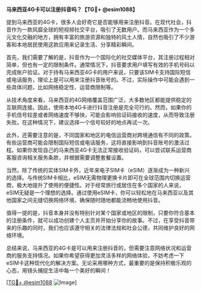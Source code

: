 **马来西亚4G卡可以注册抖音吗？【TG💪+ @esim1088】**

提到马来西亚的4G卡，很多人会好奇它是否能够用来注册抖音。在现代社会，抖音作为一款风靡全球的短视频社交平台，吸引了无数用户。而马来西亚作为一个多元文化交融的地方，拥有丰富的旅游资源和独特的风土人情，自然也吸引了不少游客和本地居民使用这款应用来记录生活、分享精彩瞬间。

首先，我们需要了解的是，抖音作为一个国际化的社交媒体平台，其注册过程相对简单，但也有一定的限制条件。通常情况下，抖音要求用户填写有效的手机号码以完成账户验证。对于持有马来西亚4G卡的用户来说，只要该SIM卡支持国际短信或电话服务，理论上是可以用来注册抖音账号的。不过，实际操作中可能会遇到一些具体问题，比如网络稳定性、运营商限制等。

从技术角度来看，马来西亚的4G网络覆盖范围广泛，大多数地区都能提供稳定的互联网连接。因此，使用本地4G卡进行抖音注册是完全可行的。然而，如果你的手机信号较差或者网络速度不够快，可能会影响验证码接收的速度，从而导致注册失败。在这种情况下，建议选择一个信号较好的地点再试一次。

此外，还需要注意的是，不同国家和地区的电信运营商对跨境通信有不同的政策。有些运营商可能会限制国际短信或电话服务，这将直接影响到抖音账号的激活过程。如果你发现自己的马来西亚4G卡无法正常接收验证码，可以尝试联系运营商客服咨询相关服务条款，并根据需要调整套餐设置。

当然，除了传统的实体SIM卡外，近年来电子SIM卡（eSIM）逐渐成为一种新兴的选择。与传统SIM卡相比，eSIM无需物理更换卡片即可在全球范围内切换运营商，极大地提升了使用的便捷性。对于经常旅行或居住在多个国家的人来说，eSIM无疑是一个理想的选择。通过使用eSIM卡，你可以轻松地在马来西亚以及其他国家之间无缝切换网络环境，确保随时随地都能流畅地使用抖音。

值得一提的是，抖音本身并没有特别针对某个国家或地区的限制，只要你符合基本的注册条件，就可以成功创建个人主页并开始分享你的故事。不过，在享受抖音带来的乐趣的同时，我们也应该遵守相关的法律法规和社会公德，共同维护良好的网络环境。

总结来说，马来西亚的4G卡是可以用来注册抖音的，但需要注意网络状况和运营商的服务支持情况。如果你希望获得更加灵活多样的网络体验，不妨考虑一下eSIM卡这种现代化的解决方案。无论采用哪种方式，最重要的是保持积极乐观的心态，用镜头捕捉生活中每一个美好的瞬间！

[[TG💪+ @esim1088](https://t.me/s/esim1088) ![Image](https://i.postimg.cc/4NQfJmqS/Snipaste-2025-05-13-00-14-12.png)]